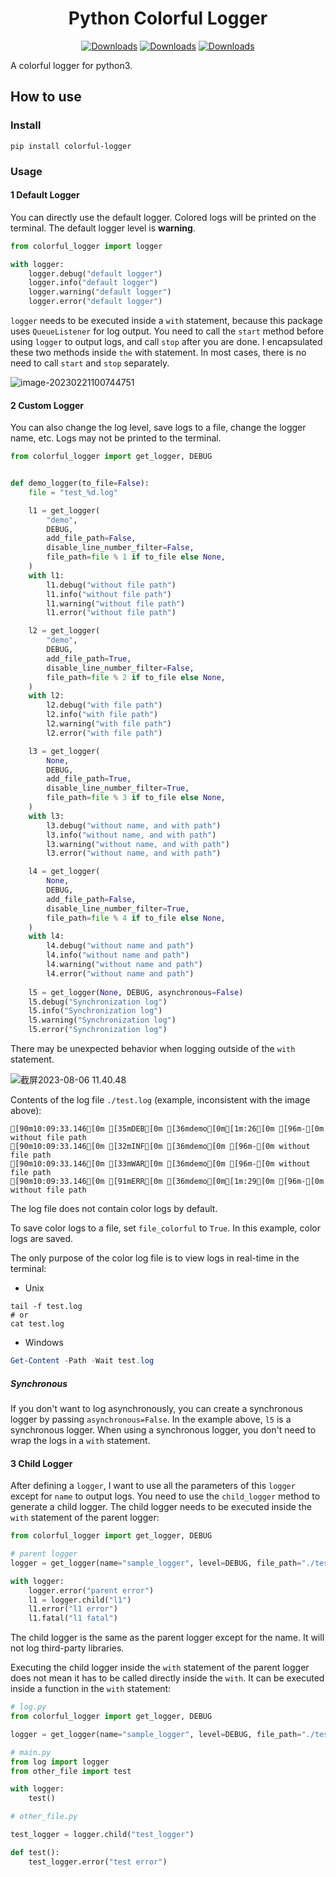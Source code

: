 <h1 align="center">Python Colorful Logger</h1>

<p align="center">
    <a href="https://pepy.tech/project/colorful-logger"><img alt="Downloads" src="https://static.pepy.tech/badge/colorful-logger"></a>    
    <a href="https://pepy.tech/project/colorful-logger"><img alt="Downloads" src="https://static.pepy.tech/badge/colorful-logger/month"></a>
    <a href="https://pepy.tech/project/colorful-logger"><img alt="Downloads" src="https://static.pepy.tech/badge/colorful-logger/week"></a>
</p>

A colorful logger for python3.

## How to use

### Install

```shell
pip install colorful-logger
```

### Usage

#### 1 Default Logger

You can directly use the default logger. Colored logs will be printed on the terminal. The default logger level is **warning**.

```python
from colorful_logger import logger

with logger:
    logger.debug("default logger")
    logger.info("default logger")
    logger.warning("default logger")
    logger.error("default logger")
```

`logger` needs to be executed inside a `with` statement, because this package uses `QueueListener` for log output. You need to call the `start` method before using `logger` to output logs, and call `stop` after you are done. I encapsulated these two methods inside `the` with statement. In most cases, there is no need to call `start` and `stop` separately.

![image-20230221100744751](https://s2.loli.net/2023/02/21/yXh5d9n4vO1mW3x.png)

#### 2 Custom Logger

You can also change the log level, save logs to a file, change the logger name, etc. Logs may not be printed to the terminal.

```python
from colorful_logger import get_logger, DEBUG


def demo_logger(to_file=False):
    file = "test_%d.log"

    l1 = get_logger(
        "demo",
        DEBUG,
        add_file_path=False,
        disable_line_number_filter=False,
        file_path=file % 1 if to_file else None,
    )
    with l1:
        l1.debug("without file path")
        l1.info("without file path")
        l1.warning("without file path")
        l1.error("without file path")

    l2 = get_logger(
        "demo",
        DEBUG,
        add_file_path=True,
        disable_line_number_filter=False,
        file_path=file % 2 if to_file else None,
    )
    with l2:
        l2.debug("with file path")
        l2.info("with file path")
        l2.warning("with file path")
        l2.error("with file path")

    l3 = get_logger(
        None,
        DEBUG,
        add_file_path=True,
        disable_line_number_filter=True,
        file_path=file % 3 if to_file else None,
    )
    with l3:
        l3.debug("without name, and with path")
        l3.info("without name, and with path")
        l3.warning("without name, and with path")
        l3.error("without name, and with path")

    l4 = get_logger(
        None,
        DEBUG,
        add_file_path=False,
        disable_line_number_filter=True,
        file_path=file % 4 if to_file else None,
    )
    with l4:
        l4.debug("without name and path")
        l4.info("without name and path")
        l4.warning("without name and path")
        l4.error("without name and path")
        
    l5 = get_logger(None, DEBUG, asynchronous=False)
    l5.debug("Synchronization log")
    l5.info("Synchronization log")
    l5.warning("Synchronization log")
    l5.error("Synchronization log")
```

There may be unexpected behavior when logging outside of the `with` statement.

![截屏2023-08-06 11.40.48](https://s1.ax1x.com/2023/08/06/pPAUNFO.png)

Contents of the log file `./test.log` (example, inconsistent with the image above):

```
[90m10:09:33.146[0m [35mDEB[0m [36mdemo[0m[1m:26[0m [96m-[0m without file path
[90m10:09:33.146[0m [32mINF[0m [36mdemo[0m [96m-[0m without file path
[90m10:09:33.146[0m [33mWAR[0m [36mdemo[0m [96m-[0m without file path
[90m10:09:33.146[0m [91mERR[0m [36mdemo[0m[1m:29[0m [96m-[0m without file path
```

The log file does not contain color logs by default.

To save color logs to a file, set `file_colorful` to `True`. In this example, color logs are saved.

The only purpose of the color log file is to view logs in real-time in the terminal:

- Unix

```shell
tail -f test.log
# or
cat test.log
```

- Windows

```powershell
Get-Content -Path -Wait test.log
```

##### Synchronous

If you don't want to log asynchronously, you can create a synchronous logger by passing `asynchronous=False`. In the example above, `l5` is a synchronous logger. When using a synchronous logger, you don't need to wrap the logs in a `with` statement.

#### 3 Child Logger

After defining a `logger`, I want to use all the parameters of this `logger` except for `name` to output logs. You need to use the `child_logger` method to generate a child logger. The child logger needs to be executed inside the `with` statement of the parent logger:

```python
from colorful_logger import get_logger, DEBUG

# parent logger
logger = get_logger(name="sample_logger", level=DEBUG, file_path="./test.log")

with logger:
    logger.error("parent error")
    l1 = logger.child("l1")
    l1.error("l1 error")
    l1.fatal("l1 fatal")
```

The child logger is the same as the parent logger except for the name. It will not log third-party libraries.

Executing the child logger inside the `with` statement of the parent logger does not mean it has to be called directly inside the `with`. It can be executed inside a function in the `with` statement:

```python
# log.py
from colorful_logger import get_logger, DEBUG

logger = get_logger(name="sample_logger", level=DEBUG, file_path="./test.log")
```

```python
# main.py
from log import logger
from other_file import test

with logger:
    test()
```

```python
# other_file.py

test_logger = logger.child("test_logger")

def test():
    test_logger.error("test error")
```
